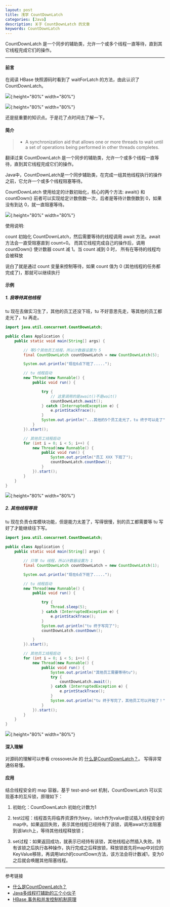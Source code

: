 ```yaml
---
layout: post
title: 浅学 CountDownLatch
categories: [Java]
description: 关于 CountDownLatch 的文章
keywords: CountDownLatch
---
```


CountDownLatch 是一个同步的辅助类，允许一个或多个线程一直等待，直到其它线程完成它们的操作。

---

#### 前言

在阅读 HBase 快照源码时看到了 waitForLatch 的方法，由此认识了 CountDownLatch。

![](/images/blog/2019-05-10-1.png){:height="80%" width="80%"} 

![](/images/blog/2019-05-10-2.png){:height="80%" width="80%"} 

还是挺重要的知识点。于是花了点时间去了解一下。

#### 简介

> * A synchronization aid that allows one or more threads to wait until a set of operations being performed in other threads completes.

翻译过来 CountDownLatch 是一个同步的辅助类，允许一个或多个线程一直等待，直到其它线程完成它们的操作。

Java中，CountDownLatch是一个同步辅助类，在完成一组其他线程执行的操作之前，它允许一个或多个线程阻塞等待。

CountDownLatch 使用给定的计数初始化，核心的两个方法: await() 和 countDown()
前者可以实现给定计数倒数一次，后者是等待计数倒数到 0，如果没有到达 0，就一直阻塞等待。



![](/images/blog/2019-05-10-3.png){:height="80%" width="80%"} 

使用说明: 

count 初始化 CountDownLatch，然后需要等待的线程调用 await 方法。await 方法会一直受阻塞直到 count=0。
而其它线程完成自己的操作后，调用 countDown() 使计数器 count 减 1。当 count 减到 0 时，
所有在等待的线程均会被释放

说白了就是通过 count 变量来控制等待，如果 count 值为 0 (其他线程的任务都完成了)，那就可以继续执行



#### 示例

##### 1. 我等待其他线程

tu 现在去做实习生了，其他的员工还没下班，tu 不好意思先走，等其他的员工都走光了，tu 再走。

```java 
import java.util.concurrent.CountDownLatch;

public class Application {
    public static void main(String[] args) {

        // 等5个其他员工线程，所以计数器设置为 5
        final CountDownLatch countDownLatch = new CountDownLatch(5);

        System.out.println("现在6点下班了.....");

        // tu 线程启动
        new Thread(new Runnable() {
            public void run() {

                try {
                    // 这里调用的是await()不是wait()
                    countDownLatch.await();
                } catch (InterruptedException e) {
                    e.printStackTrace();
                }
                System.out.println("...其他的5个员工走光了，tu 终于可以走了");
            }
        }).start();

        // 其他员工线程启动
        for (int i = 0; i < 5; i++) {
            new Thread(new Runnable() {
                public void run() {
                    System.out.println("员工 XXX 下班了");
                    countDownLatch.countDown();
                }
            }).start();
        }
    }
}
```

![](/images/blog/2019-05-10-4.png){:height="80%" width="80%"}

##### 2. 其他线程等我

tu 现在负责仓库模块功能，但是能力太差了，写得很慢，别的员工都需要等 tu 写好了才能继续往下写。

```java 
import java.util.concurrent.CountDownLatch;

public class Application {
    public static void main(String[] args) {

        // 只等 tu 线程，所以计数器设置为 1
        final CountDownLatch countDownLatch = new CountDownLatch(1);

        System.out.println("现在6点下班了.....");

        // tu 线程启动
        new Thread(new Runnable() {
            public void run() {

                try {
                    Thread.sleep(5);
                } catch (InterruptedException e) {
                    e.printStackTrace();
                }
                System.out.println("tu 终于写完了");
                countDownLatch.countDown();

            }
        }).start();

        // 其他员工线程启动
        for (int i = 0; i < 5; i++) {
            new Thread(new Runnable() {
                public void run() {
                    System.out.println("其他员工需要等待tu");
                    try {
                        countDownLatch.await();
                    } catch (InterruptedException e) {
                        e.printStackTrace();
                    }
                    System.out.println("tu 终于写完了，其他员工可以开始了！");
                }
            }).start();
        }
    }
}
```

![](/images/blog/2019-05-10-5.png){:height="80%" width="80%"}

#### 深入理解

对源码的理解可以参看 crossoverJie 的 [什么是CountDownLatch？][1]。 写得非常通俗易懂。


#### 应用

结合线程安全的 map 容器，基于 test-and-set 机制，CountDownLatch 可以实现基本的互斥锁，原理如下：

1. 初始化：CountDownLatch 初始化计数为1

2. test过程：线程首先将临界资源作为key，latch作为value尝试插入线程安全的map中。如果返回失败，表示其他线程已经持有了该锁，调用await方法阻塞到该latch上，等待其他线程释放锁；

3. set过程：如果返回成功，就表示已经持有该锁，其他线程必然插入失败。持有该锁之后执行各种操作，执行完成之后释放锁，释放锁首先将map中对应的KeyValue移除，再调用latch的countDown方法，该方法会将计数减1，变为0之后就会唤醒其他阻塞线程。



---
参考链接
* [什么是CountDownLatch？][1]
* [Java多线程打辅助的三个小伙子](https://mp.weixin.qq.com/s/77yJj3amPr6Q2VQJxVAS2Q)
* [HBase 事务和并发控制机制原理](http://www.codeceo.com/article/hbase-transaction.html)


[1]: https://mp.weixin.qq.com/s/JryG3UTj90rDORDa_KHhhw



